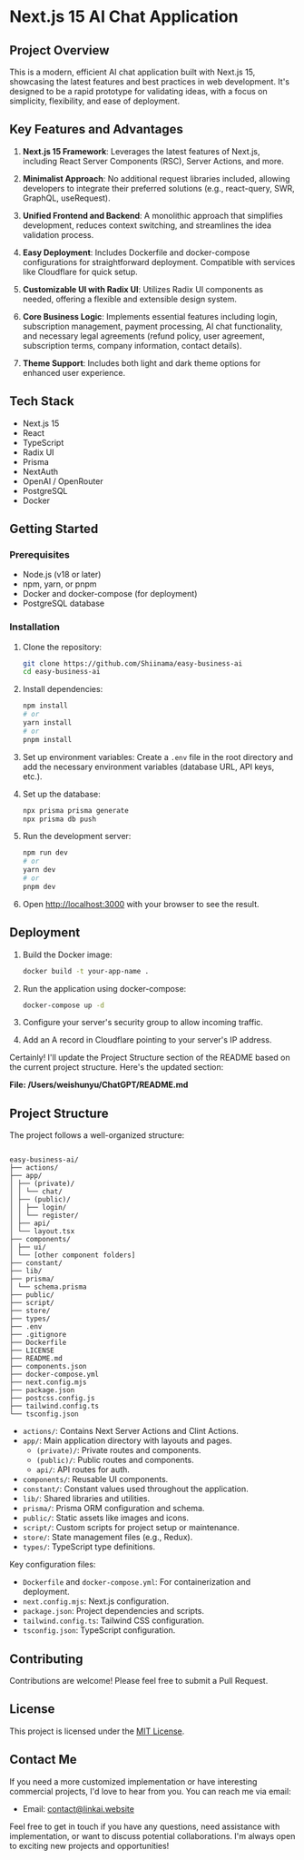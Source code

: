 # Next.js 15 AI Chat Application

## Project Overview

This is a modern, efficient AI chat application built with Next.js 15, showcasing the latest features and best practices in web development. It's designed to be a rapid prototype for validating ideas, with a focus on simplicity, flexibility, and ease of deployment.

## Key Features and Advantages

1. **Next.js 15 Framework**: Leverages the latest features of Next.js, including React Server Components (RSC), Server Actions, and more.

2. **Minimalist Approach**: No additional request libraries included, allowing developers to integrate their preferred solutions (e.g., react-query, SWR, GraphQL, useRequest).

3. **Unified Frontend and Backend**: A monolithic approach that simplifies development, reduces context switching, and streamlines the idea validation process.

4. **Easy Deployment**: Includes Dockerfile and docker-compose configurations for straightforward deployment. Compatible with services like Cloudflare for quick setup.

5. **Customizable UI with Radix UI**: Utilizes Radix UI components as needed, offering a flexible and extensible design system.

6. **Core Business Logic**: Implements essential features including login, subscription management, payment processing, AI chat functionality, and necessary legal agreements (refund policy, user agreement, subscription terms, company information, contact details).

7. **Theme Support**: Includes both light and dark theme options for enhanced user experience.

## Tech Stack

- Next.js 15
- React
- TypeScript
- Radix UI
- Prisma
- NextAuth
- OpenAI / OpenRouter
- PostgreSQL
- Docker

## Getting Started

### Prerequisites

- Node.js (v18 or later)
- npm, yarn, or pnpm
- Docker and docker-compose (for deployment)
- PostgreSQL database

### Installation

1. Clone the repository:

   ```bash
   git clone https://github.com/Shiinama/easy-business-ai
   cd easy-business-ai
   ```

2. Install dependencies:

   ```bash
   npm install
   # or
   yarn install
   # or
   pnpm install
   ```

3. Set up environment variables:
   Create a `.env` file in the root directory and add the necessary environment variables (database URL, API keys, etc.).

4. Set up the database:

   ```bash
   npx prisma prisma generate
   npx prisma db push
   ```

5. Run the development server:

   ```bash
   npm run dev
   # or
   yarn dev
   # or
   pnpm dev
   ```

6. Open [http://localhost:3000](http://localhost:3000) with your browser to see the result.

## Deployment

1. Build the Docker image:

   ```bash
   docker build -t your-app-name .
   ```

2. Run the application using docker-compose:

   ```bash
   docker-compose up -d
   ```

3. Configure your server's security group to allow incoming traffic.

4. Add an A record in Cloudflare pointing to your server's IP address.

Certainly! I'll update the Project Structure section of the README based on the current project structure. Here's the updated section:

**File: /Users/weishunyu/ChatGPT/README.md**

## Project Structure

The project follows a well-organized structure:

```

easy-business-ai/
├── actions/
├── app/
│ ├── (private)/
│ │ └── chat/
│ ├── (public)/
│ │ ├── login/
│ │ └── register/
│ ├── api/
│ └── layout.tsx
├── components/
│ ├── ui/
│ └── [other component folders]
├── constant/
├── lib/
├── prisma/
│ └── schema.prisma
├── public/
├── script/
├── store/
├── types/
├── .env
├── .gitignore
├── Dockerfile
├── LICENSE
├── README.md
├── components.json
├── docker-compose.yml
├── next.config.mjs
├── package.json
├── postcss.config.js
├── tailwind.config.ts
└── tsconfig.json

```

- `actions/`: Contains Next Server Actions and Clint Actions.
- `app/`: Main application directory with layouts and pages.
  - `(private)/`: Private routes and components.
  - `(public)/`: Public routes and components.
  - `api/`: API routes for auth.
- `components/`: Reusable UI components.
- `constant/`: Constant values used throughout the application.
- `lib/`: Shared libraries and utilities.
- `prisma/`: Prisma ORM configuration and schema.
- `public/`: Static assets like images and icons.
- `script/`: Custom scripts for project setup or maintenance.
- `store/`: State management files (e.g., Redux).
- `types/`: TypeScript type definitions.

Key configuration files:

- `Dockerfile` and `docker-compose.yml`: For containerization and deployment.
- `next.config.mjs`: Next.js configuration.
- `package.json`: Project dependencies and scripts.
- `tailwind.config.ts`: Tailwind CSS configuration.
- `tsconfig.json`: TypeScript configuration.

## Contributing

Contributions are welcome! Please feel free to submit a Pull Request.

## License

This project is licensed under the [MIT License](LICENSE).

## Contact Me

If you need a more customized implementation or have interesting commercial projects, I'd love to hear from you. You can reach me via email:

- Email: [contact@linkai.website](mailto:contact@linkai.website)

Feel free to get in touch if you have any questions, need assistance with implementation, or want to discuss potential collaborations. I'm always open to exciting new projects and opportunities!

